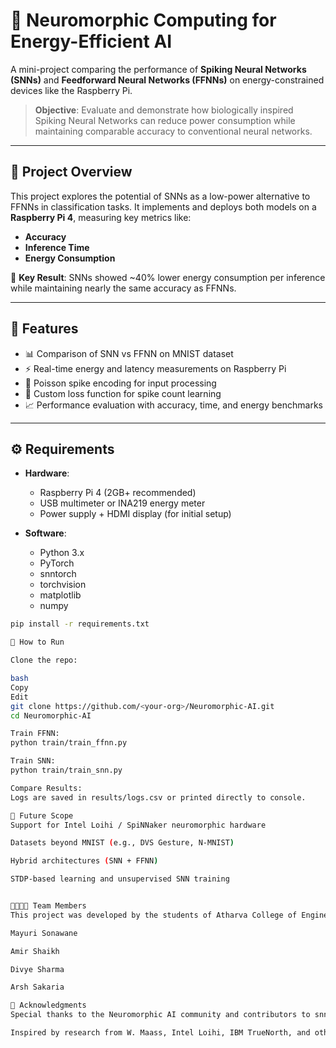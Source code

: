 # 🧠 Neuromorphic Computing for Energy-Efficient AI

A mini-project comparing the performance of **Spiking Neural Networks (SNNs)** and **Feedforward Neural Networks (FFNNs)** on energy-constrained devices like the Raspberry Pi.

> **Objective**: Evaluate and demonstrate how biologically inspired Spiking Neural Networks can reduce power consumption while maintaining comparable accuracy to conventional neural networks.

---

## 📌 Project Overview

This project explores the potential of SNNs as a low-power alternative to FFNNs in classification tasks. It implements and deploys both models on a **Raspberry Pi 4**, measuring key metrics like:

- **Accuracy**
- **Inference Time**
- **Energy Consumption**

🔋 **Key Result**: SNNs showed ~40% lower energy consumption per inference while maintaining nearly the same accuracy as FFNNs.

---

## 🚀 Features

- 📊 Comparison of SNN vs FFNN on MNIST dataset
- ⚡ Real-time energy and latency measurements on Raspberry Pi
- 🔁 Poisson spike encoding for input processing
- 🔬 Custom loss function for spike count learning
- 📈 Performance evaluation with accuracy, time, and energy benchmarks

---

## ⚙️ Requirements

- **Hardware**:
  - Raspberry Pi 4 (2GB+ recommended)
  - USB multimeter or INA219 energy meter
  - Power supply + HDMI display (for initial setup)

- **Software**:
  - Python 3.x
  - PyTorch
  - snntorch
  - torchvision
  - matplotlib
  - numpy

```bash
pip install -r requirements.txt

🧪 How to Run

Clone the repo:

bash
Copy
Edit
git clone https://github.com/<your-org>/Neuromorphic-AI.git
cd Neuromorphic-AI

Train FFNN:
python train/train_ffnn.py

Train SNN:
python train/train_snn.py

Compare Results:
Logs are saved in results/logs.csv or printed directly to console.

🌱 Future Scope
Support for Intel Loihi / SpiNNaker neuromorphic hardware

Datasets beyond MNIST (e.g., DVS Gesture, N-MNIST)

Hybrid architectures (SNN + FFNN)

STDP-based learning and unsupervised SNN training


👨‍👩‍👧‍👦 Team Members
This project was developed by the students of Atharva College of Engineering, University of Mumbai (2024-25):

Mayuri Sonawane

Amir Shaikh

Divye Sharma

Arsh Sakaria 

🙌 Acknowledgments
Special thanks to the Neuromorphic AI community and contributors to snntorch.

Inspired by research from W. Maass, Intel Loihi, IBM TrueNorth, and others.
